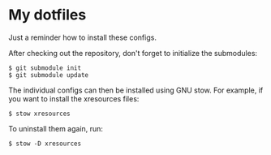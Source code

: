 My dotfiles
===========

Just a reminder how to install these configs.

After checking out the repository, don't forget to initialize the submodules:

```
$ git submodule init
$ git submodule update
```

The individual configs can then be installed using GNU stow.
For example, if you want to install the xresources files:

```
$ stow xresources
```

To uninstall them again, run:

```
$ stow -D xresources
```
